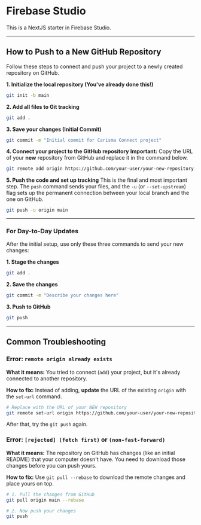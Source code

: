 # Firebase Studio

This is a NextJS starter in Firebase Studio.

---

## How to Push to a **New** GitHub Repository

Follow these steps to connect and push your project to a newly created repository on GitHub.

**1. Initialize the local repository (You've already done this!)**
```bash
git init -b main
```

**2. Add all files to Git tracking**
```bash
git add .
```

**3. Save your changes (Initial Commit)**
```bash
git commit -m "Initial commit for Carisma Connect project"
```

**4. Connect your project to the GitHub repository**
**Important:** Copy the URL of your **new** repository from GitHub and replace it in the command below.
```bash
git remote add origin https://github.com/your-user/your-new-repository.git
```

**5. Push the code and set up tracking**
This is the final and most important step. The `push` command sends your files, and the `-u` (or `--set-upstream`) flag sets up the permanent connection between your local branch and the one on GitHub.
```bash
git push -u origin main
```

---
### For Day-to-Day Updates

After the initial setup, use only these three commands to send your new changes:

**1. Stage the changes**
```bash
git add .
```

**2. Save the changes**
```bash
git commit -m "Describe your changes here"
```

**3. Push to GitHub**
```bash
git push
```

---
## Common Troubleshooting

### Error: `remote origin already exists`
**What it means:** You tried to connect (`add`) your project, but it's already connected to another repository.

**How to fix:** Instead of adding, **update** the URL of the existing `origin` with the `set-url` command.
```bash
# Replace with the URL of your NEW repository
git remote set-url origin https://github.com/your-user/your-new-repository.git
```
After that, try the `git push` again.

### Error: `[rejected] (fetch first)` or `(non-fast-forward)`
**What it means:** The repository on GitHub has changes (like an initial README) that your computer doesn't have. You need to download those changes before you can push yours.

**How to fix:** Use `git pull --rebase` to download the remote changes and place yours on top.
```bash
# 1. Pull the changes from GitHub
git pull origin main --rebase

# 2. Now push your changes
git push
```
